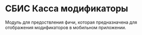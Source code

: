 # СБИС Касса модификаторы

Модуль для предоствления фичи, которая предназначена для отображения модификаторов в мобильном приложении.